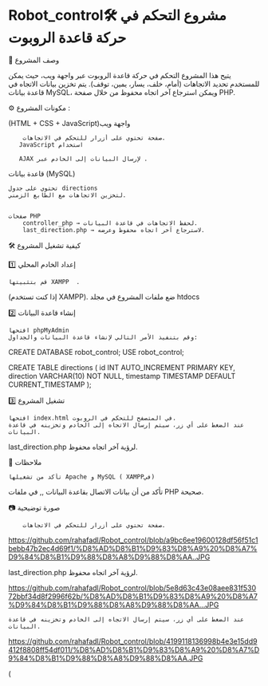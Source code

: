 # Robot_control🛠 مشروع التحكم في حركة قاعدة الروبوت
📌 وصف المشروع

يتيح هذا المشروع التحكم في حركة قاعدة الروبوت عبر واجهة ويب، حيث يمكن للمستخدم تحديد الاتجاهات (أمام، خلف، يسار، يمين، توقف). يتم تخزين بيانات الاتجاه في قاعدة بيانات MySQL، ويمكن استرجاع آخر اتجاه محفوظ من خلال صفحة PHP.


⚙️ مكونات المشروع :

(HTML + CSS + JavaScript)واجهة ويب
       
        
        صفحة تحتوي على أزرار للتحكم في الاتجاهات.
       JavaScript استخدام  
       
       AJAX لإرسال البيانات إلى الخادم عبر .
        

قاعدة بيانات (MySQL)

    تحتوي على جدول directions 
    لتخزين الاتجاهات مع الطابع الزمني.
    
   
    صفحات PHP
        controller_php → لحفظ الاتجاهات في قاعدة البيانات.
        last_direction.php → لاسترجاع آخر اتجاه محفوظ وعرضه.

🛠 كيفية تشغيل المشروع


1️⃣ إعداد الخادم المحلي

    قم بتثبيتها XAMPP  .
  (إذا كنت تستخدم XAMPP). ضع ملفات المشروع في مجلد   htdocs

2️⃣ إنشاء قاعدة البيانات

    افتحها phpMyAdmin 
    وقم بتنفيذ الأمر التالي لإنشاء قاعدة البيانات والجداول:

CREATE DATABASE robot_control;
USE robot_control;

CREATE TABLE directions (
    id INT AUTO_INCREMENT PRIMARY KEY,
    direction VARCHAR(10) NOT NULL,
    timestamp TIMESTAMP DEFAULT CURRENT_TIMESTAMP
);

3️⃣ تشغيل المشروع

    افتحها index.html في المتصفح للتحكم في الروبوت.
    عند الضغط على أي زر، سيتم إرسال الاتجاه إلى الخادم وتخزينه في قاعدة البيانات.
   last_direction.php لرؤية آخر اتجاه محفوظ.

📌 ملاحظات

    تأكد من تشغيلها Apache و MySQL ( XAMPPفي)
تأكد من أن بيانات الاتصال بقاعدة البيانات ,, في ملفات PHP صحيحة.


📷 صورة توضيحية

        صفحة تحتوي على أزرار للتحكم في الاتجاهات.

https://github.com/rahafadl/Robot_control/blob/a9bc6ee19600128df56f51c1bebb47b2ec4d69f1/%D8%AD%D8%B1%D9%83%D8%A9%20%D8%A7%D9%84%D8%B1%D9%88%D8%A8%D9%88%D8%AA..JPG


   last_direction.php لرؤية آخر اتجاه محفوظ.

https://github.com/rahafadl/Robot_control/blob/5e8d63c43e08aee831f53072bbf34d8f2996f62b/%D8%AD%D8%B1%D9%83%D8%A9%20%D8%A7%D9%84%D8%B1%D9%88%D8%A8%D9%88%D8%AA...JPG

    عند الضغط على أي زر، سيتم إرسال الاتجاه إلى الخادم وتخزينه في قاعدة البيانات.

https://github.com/rahafadl/Robot_control/blob/4199118136998b4e3e15dd9412f8808ff54df011/%D8%AD%D8%B1%D9%83%D8%A9%20%D8%A7%D9%84%D8%B1%D9%88%D8%A8%D9%88%D8%AA.JPG

(
